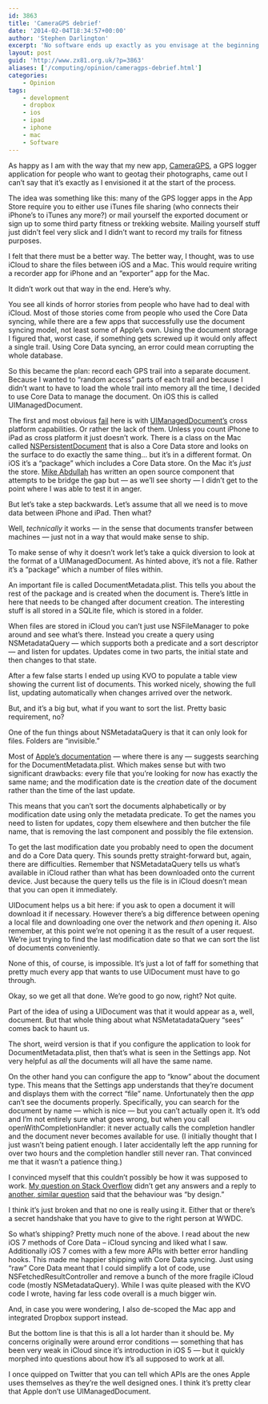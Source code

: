 ```yaml
---
id: 3863
title: 'CameraGPS debrief'
date: '2014-02-04T18:34:57+00:00'
author: 'Stephen Darlington'
excerpt: 'No software ends up exactly as you envisage at the beginning. My new app, CameraGPS, is no exception.'
layout: post
guid: 'http://www.zx81.org.uk/?p=3863'
aliases: ['/computing/opinion/cameragps-debrief.html']
categories:
    - Opinion
tags:
    - development
    - dropbox
    - ios
    - ipad
    - iphone
    - mac
    - Software
---
```


As happy as I am with the way that my new app, [CameraGPS](http://www.wandlesoftware.com/products/cameragps), a GPS logger application for people who want to geotag their photographs, came out I can’t say that it’s exactly as I envisioned it at the start of the process.

The idea was something like this: many of the GPS logger apps in the App Store require you to either use iTunes file sharing (who connects their iPhone’s to iTunes any more?) or mail yourself the exported document or sign up to some third party fitness or trekking website. Mailing yourself stuff just didn’t feel very slick and I didn’t want to record my trails for fitness purposes.

I felt that there must be a better way. The better way, I thought, was to use iCloud to share the files between iOS and a Mac. This would require writing a recorder app for iPhone and an “exporter” app for the Mac.

It didn’t work out that way in the end. Here’s why.

You see all kinds of horror stories from people who have had to deal with iCloud. Most of those stories come from people who used the Core Data syncing, while there are a few apps that successfully use the document syncing model, not least some of Apple’s own. Using the document storage I figured that, worst case, if something gets screwed up it would only affect a single trail. Using Core Data syncing, an error could mean corrupting the whole database.

So this became the plan: record each GPS trail into a separate document. Because I wanted to “random access” parts of each trail and because I didn’t want to have to load the whole trail into memory all the time, I decided to use Core Data to manage the document. On iOS this is called UIManagedDocument.

The first and most obvious [fail](https://twitter.com/search?q=%23fail&src=typd "ing... ") here is with [UIManagedDocument’s](https://developer.apple.com/library/ios/documentation/uikit/reference/UIManagedDocument_Class/Reference/Reference.html "ent for") cross platform capabilities. Or rather the lack of them. Unless you count iPhone to iPad as cross platform it just doesn’t work. There is a class on the Mac called [NSPersistentDocument](https://developer.apple.com/library/mac/documentation/cocoa/reference/ApplicationKit/Classes/NSPersistentDocument_Class/Reference/Reference.html "package") that is also a Core Data store and looks on the surface to do exactly the same thing… but it’s in a different format. On iOS it’s a “package” which includes a Core Data store. On the Mac it’s *just* the store. [Mike Abdullah](https://github.com/karelia/BSManagedDocument) has written an open source component that attempts to be bridge the gap but — as we’ll see shorty — I didn’t get to the point where I was able to test it in anger.

But let’s take a step backwards. Let’s assume that all we need is to move data between iPhone and iPad. Then what?

Well, *technically* it works — in the sense that documents transfer between machines — just not in a way that would make sense to ship.

To make sense of why it doesn’t work let’s take a quick diversion to look at the format of a UIManagedDocument. As hinted above, it’s not a file. Rather it’s a “package” which a number of files within.

An important file is called DocumentMetadata.plist. This tells you about the rest of the package and is created when the document is. There’s little in here that needs to be changed after document creation. The interesting stuff is all stored in a SQLite file, which is stored in a folder.

When files are stored in iCloud you can’t just use NSFileManager to poke around and see what’s there. Instead you create a query using NSMetadataQuery — which supports both a predicate and a sort descriptor — and listen for updates. Updates come in two parts, the initial state and then changes to that state.

After a few false starts I ended up using KVO to populate a table view showing the current list of documents. This worked nicely, showing the full list, updating automatically when changes arrived over the network.

But, and it’s a big but, what if you want to sort the list. Pretty basic requirement, no?

One of the fun things about NSMetadataQuery is that it can only look for files. Folders are “invisible.”

Most of [Apple’s documentation](https://developer.apple.com/library/IOs/releasenotes/DataManagement/RN-iCloudCoreData/) — where there is any — suggests searching for the DocumentMetadata.plist. Which makes sense but with two significant drawbacks: every file that you’re looking for now has exactly the same name; and the modification date is the *creation* date of the document rather than the time of the last update.

This means that you can’t sort the documents alphabetically or by modification date using only the metadata predicate. To get the names you need to listen for updates, copy them elsewhere and then butcher the file name, that is removing the last component and possibly the file extension.

To get the last modification date you probably need to open the document and do a Core Data query. This sounds pretty straight-forward but, again, there are difficulties. Remember that NSMetadataQuery tells us what’s available in iCloud rather than what has been downloaded onto the current device. Just because the query tells us the file is in iCloud doesn’t mean that you can open it immediately.

UIDocument helps us a bit here: if you ask to open a document it will download it if necessary. However there’s a big difference between opening a local file and downloading one over the network and *then* opening it. Also remember, at this point we’re not opening it as the result of a user request. We’re just trying to find the last modification date so that we can sort the list of documents conveniently.

None of this, of course, is impossible. It’s just a lot of faff for something that pretty much every app that wants to use UIDocument must have to go through.

Okay, so we get all that done. We’re good to go now, right? Not quite.

Part of the idea of using a UIDocument was that it would appear as a, well, document. But that whole thing about what NSMetatadataQuery “sees” comes back to haunt us.

The short, weird version is that if you configure the application to look for DocumentMetadata.plist, then that’s what is seen in the Settings app. Not very helpful as *all* the documents will all have the same name.

On the other hand you can configure the app to “know” about the document type. This means that the Settings app understands that they’re document and displays them with the correct “file” name. Unfortunately then the *app* can’t see the documents properly. Specifically, you can search for the document by name — which is nice — but you can’t actually open it. It’s odd and I’m not entirely sure what goes wrong, but when you call openWithCompletionHandler: it never actually calls the completion handler and the document never becomes available for use. (I initially thought that I just wasn’t being patient enough. I later accidentally left the app running for over two hours and the completion handler still never ran. That convinced me that it wasn’t a patience thing.)

I convinced myself that this couldn’t possibly be how it was supposed to work. [My question on Stack Overflow](http://stackoverflow.com/questions/19841753/uimanageddocument-icloud-and-document-types " said that") didn’t get any answers and a reply to [another, similar question](http://stackoverflow.com/questions/9026242/nsmetadataquery-ignoring-custom-file-package-type "by design.") said that the behaviour was “by design.”

I think it’s just broken and that no one is really using it. Either that or there’s a secret handshake that you have to give to the right person at WWDC.

So what’s shipping? Pretty much none of the above. I read about the new iOS 7 methods of Core Data – iCloud syncing and liked what I saw. Additionally iOS 7 comes with a few more APIs with better error handling hooks. This made me happier shipping with Core Data syncing. Just using “raw” Core Data meant that I could simplify a lot of code, use NSFetchedResultController and remove a bunch of the more fragile iCloud code (mostly NSMetadataQuery). While I was quite pleased with the KVO code I wrote, having far less code overall is a much bigger win.

And, in case you were wondering, I also de-scoped the Mac app and integrated Dropbox support instead.

But the bottom line is that this is all a lot harder than it should be. My concerns originally were around error conditions — something that has been very weak in iCloud since it’s introduction in iOS 5 — but it quickly morphed into questions about how it’s all supposed to work at all.

I once quipped on Twitter that you can tell which APIs are the ones Apple uses themselves as they’re the well designed ones. I think it’s pretty clear that Apple don’t use UIManagedDocument.